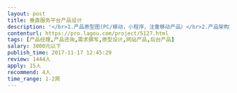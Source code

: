 ```yaml
---                
layout: post       
title: 垂直服务平台产品设计           
description: '</br>1.产品原型图(PC/移动，小程序，注重移动产品）</br>2.产品架构完整（偏向于客户的互动营销）</br>（核心在小程序和公众号开展，需着重移动方面的产品设计，考虑用户体验）</br>'     
contenturl: https://pro.lagou.com/project/5127.html      
tags: [产品经理,产品咨询,需求撰写,原型设计,网站产品,后台产品]            
salary: 3000元以下          
publish_time: 2017-11-17 12:45:29         
review: 1444人                   
apply: 15人                   
recommend: 4人                   
time_range: 1-2周              
---                 
```

